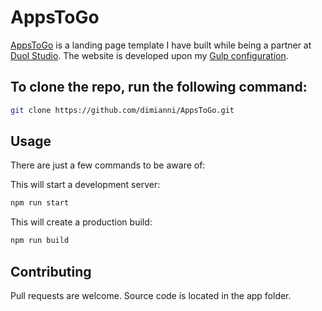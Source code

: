 # AppsToGo 

[AppsToGo](https://dimianni.github.io/AppsToGo/) is a landing page template I have built while being a partner at [Duol Studio](https://duolstudio.com/). The website is developed upon my [Gulp configuration](https://github.com/dimianni/gulp_config).

## To clone the repo, run the following command:

```bash
git clone https://github.com/dimianni/AppsToGo.git
```

## Usage

There are just a few commands to be aware of:

This will start a development server:
```bash
npm run start
```

This will create a production build:
```bash
npm run build
```

## Contributing

Pull requests are welcome. Source code is located in the app folder.
